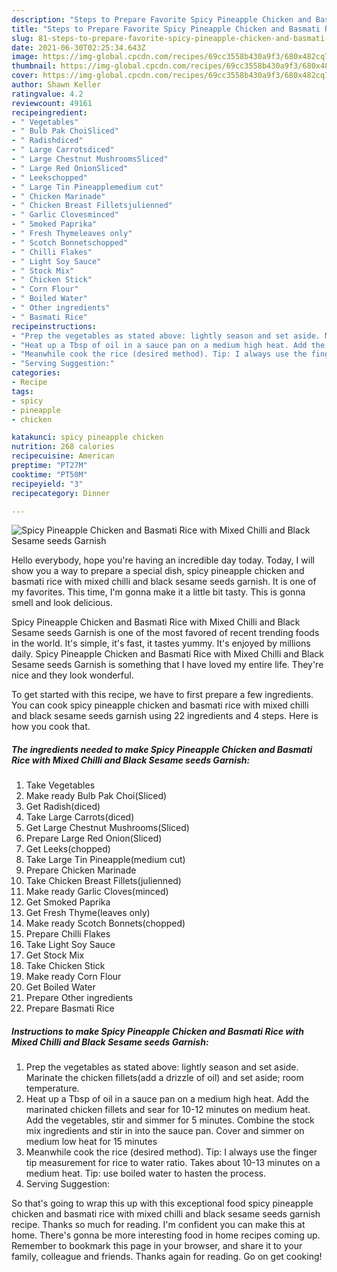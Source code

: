 ```yaml
---
description: "Steps to Prepare Favorite Spicy Pineapple Chicken and Basmati Rice with Mixed Chilli and Black Sesame seeds Garnish"
title: "Steps to Prepare Favorite Spicy Pineapple Chicken and Basmati Rice with Mixed Chilli and Black Sesame seeds Garnish"
slug: 81-steps-to-prepare-favorite-spicy-pineapple-chicken-and-basmati-rice-with-mixed-chilli-and-black-sesame-seeds-garnish
date: 2021-06-30T02:25:34.643Z
image: https://img-global.cpcdn.com/recipes/69cc3558b430a9f3/680x482cq70/spicy-pineapple-chicken-and-basmati-rice-with-mixed-chilli-and-black-sesame-seeds-garnish-recipe-main-photo.jpg
thumbnail: https://img-global.cpcdn.com/recipes/69cc3558b430a9f3/680x482cq70/spicy-pineapple-chicken-and-basmati-rice-with-mixed-chilli-and-black-sesame-seeds-garnish-recipe-main-photo.jpg
cover: https://img-global.cpcdn.com/recipes/69cc3558b430a9f3/680x482cq70/spicy-pineapple-chicken-and-basmati-rice-with-mixed-chilli-and-black-sesame-seeds-garnish-recipe-main-photo.jpg
author: Shawn Keller
ratingvalue: 4.2
reviewcount: 49161
recipeingredient:
- " Vegetables"
- " Bulb Pak ChoiSliced"
- " Radishdiced"
- " Large Carrotsdiced"
- " Large Chestnut MushroomsSliced"
- " Large Red OnionSliced"
- " Leekschopped"
- " Large Tin Pineapplemedium cut"
- " Chicken Marinade"
- " Chicken Breast Filletsjulienned"
- " Garlic Clovesminced"
- " Smoked Paprika"
- " Fresh Thymeleaves only"
- " Scotch Bonnetschopped"
- " Chilli Flakes"
- " Light Soy Sauce"
- " Stock Mix"
- " Chicken Stick"
- " Corn Flour"
- " Boiled Water"
- " Other ingredients"
- " Basmati Rice"
recipeinstructions:
- "Prep the vegetables as stated above: lightly season and set aside. Marinate the chicken fillets(add a drizzle of oil) and set aside; room temperature."
- "Heat up a Tbsp of oil in a sauce pan on a medium high heat. Add the marinated chicken fillets and sear for 10-12 minutes on medium heat. Add the vegetables, stir and simmer for 5 minutes. Combine the stock mix ingredients and stir in into the sauce pan. Cover and simmer on medium low heat for 15 minutes"
- "Meanwhile cook the rice (desired method). Tip: I always use the finger tip measurement for rice to water ratio. Takes about 10-13 minutes on a medium heat. Tip: use boiled water to hasten the process."
- "Serving Suggestion:"
categories:
- Recipe
tags:
- spicy
- pineapple
- chicken

katakunci: spicy pineapple chicken 
nutrition: 268 calories
recipecuisine: American
preptime: "PT27M"
cooktime: "PT50M"
recipeyield: "3"
recipecategory: Dinner

---
```



![Spicy Pineapple Chicken and Basmati Rice with Mixed Chilli and Black Sesame seeds Garnish](https://img-global.cpcdn.com/recipes/69cc3558b430a9f3/680x482cq70/spicy-pineapple-chicken-and-basmati-rice-with-mixed-chilli-and-black-sesame-seeds-garnish-recipe-main-photo.jpg)

Hello everybody, hope you're having an incredible day today. Today, I will show you a way to prepare a special dish, spicy pineapple chicken and basmati rice with mixed chilli and black sesame seeds garnish. It is one of my favorites. This time, I'm gonna make it a little bit tasty. This is gonna smell and look delicious.



Spicy Pineapple Chicken and Basmati Rice with Mixed Chilli and Black Sesame seeds Garnish is one of the most favored of recent trending foods in the world. It's simple, it's fast, it tastes yummy. It's enjoyed by millions daily. Spicy Pineapple Chicken and Basmati Rice with Mixed Chilli and Black Sesame seeds Garnish is something that I have loved my entire life. They're nice and they look wonderful.


To get started with this recipe, we have to first prepare a few ingredients. You can cook spicy pineapple chicken and basmati rice with mixed chilli and black sesame seeds garnish using 22 ingredients and 4 steps. Here is how you cook that.

<!--inarticleads1-->

##### The ingredients needed to make Spicy Pineapple Chicken and Basmati Rice with Mixed Chilli and Black Sesame seeds Garnish:

1. Take  Vegetables
1. Make ready  Bulb Pak Choi(Sliced)
1. Get  Radish(diced)
1. Take  Large Carrots(diced)
1. Get  Large Chestnut Mushrooms(Sliced)
1. Prepare  Large Red Onion(Sliced)
1. Get  Leeks(chopped)
1. Take  Large Tin Pineapple(medium cut)
1. Prepare  Chicken Marinade
1. Take  Chicken Breast Fillets(julienned)
1. Make ready  Garlic Cloves(minced)
1. Get  Smoked Paprika
1. Get  Fresh Thyme(leaves only)
1. Make ready  Scotch Bonnets(chopped)
1. Prepare  Chilli Flakes
1. Take  Light Soy Sauce
1. Get  Stock Mix
1. Take  Chicken Stick
1. Make ready  Corn Flour
1. Get  Boiled Water
1. Prepare  Other ingredients
1. Prepare  Basmati Rice




<!--inarticleads2-->

##### Instructions to make Spicy Pineapple Chicken and Basmati Rice with Mixed Chilli and Black Sesame seeds Garnish:

1. Prep the vegetables as stated above: lightly season and set aside. Marinate the chicken fillets(add a drizzle of oil) and set aside; room temperature.
1. Heat up a Tbsp of oil in a sauce pan on a medium high heat. Add the marinated chicken fillets and sear for 10-12 minutes on medium heat. Add the vegetables, stir and simmer for 5 minutes. Combine the stock mix ingredients and stir in into the sauce pan. Cover and simmer on medium low heat for 15 minutes
1. Meanwhile cook the rice (desired method). Tip: I always use the finger tip measurement for rice to water ratio. Takes about 10-13 minutes on a medium heat. Tip: use boiled water to hasten the process.
1. Serving Suggestion:




So that's going to wrap this up with this exceptional food spicy pineapple chicken and basmati rice with mixed chilli and black sesame seeds garnish recipe. Thanks so much for reading. I'm confident you can make this at home. There's gonna be more interesting food in home recipes coming up. Remember to bookmark this page in your browser, and share it to your family, colleague and friends. Thanks again for reading. Go on get cooking!
